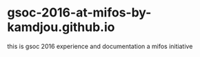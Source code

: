 # gsoc-2016-at-mifos-by-kamdjou.github.io
this is gsoc 2016 experience and documentation a mifos initiative
